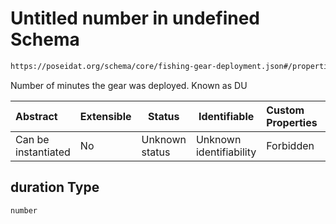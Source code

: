 # Untitled number in undefined Schema

```txt
https://poseidat.org/schema/core/fishing-gear-deployment.json#/properties/duration
```

Number of minutes the gear was deployed. Known as DU


| Abstract            | Extensible | Status         | Identifiable            | Custom Properties | Additional Properties | Access Restrictions | Defined In                                                                                         |
| :------------------ | ---------- | -------------- | ----------------------- | :---------------- | --------------------- | ------------------- | -------------------------------------------------------------------------------------------------- |
| Can be instantiated | No         | Unknown status | Unknown identifiability | Forbidden         | Allowed               | none                | [fishing-gear-deployment.json\*](schemas/core/fishing-gear-deployment.json "open original schema") |

## duration Type

`number`
